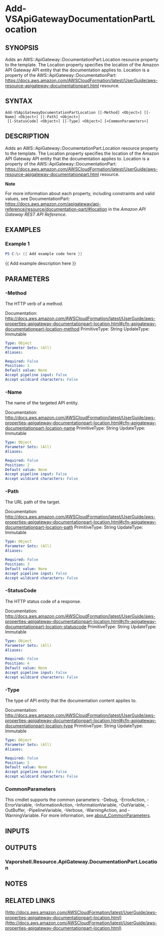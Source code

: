 # Add-VSApiGatewayDocumentationPartLocation

## SYNOPSIS
Adds an AWS::ApiGateway::DocumentationPart.Location resource property to the template.
The Location property specifies the location of the Amazon API Gateway API entity that the documentation applies to.
Location is a property of the AWS::ApiGateway::DocumentationPart: https://docs.aws.amazon.com/AWSCloudFormation/latest/UserGuide/aws-resource-apigateway-documentationpart.html resource.

## SYNTAX

```
Add-VSApiGatewayDocumentationPartLocation [[-Method] <Object>] [[-Name] <Object>] [[-Path] <Object>]
 [[-StatusCode] <Object>] [[-Type] <Object>] [<CommonParameters>]
```

## DESCRIPTION
Adds an AWS::ApiGateway::DocumentationPart.Location resource property to the template.
The Location property specifies the location of the Amazon API Gateway API entity that the documentation applies to.
Location is a property of the AWS::ApiGateway::DocumentationPart: https://docs.aws.amazon.com/AWSCloudFormation/latest/UserGuide/aws-resource-apigateway-documentationpart.html resource.

**Note**

For more information about each property, including constraints and valid values, see DocumentationPart: https://docs.aws.amazon.com/apigateway/api-reference/resource/documentation-part/#location in the *Amazon API Gateway REST API Reference*.

## EXAMPLES

### Example 1
```powershell
PS C:\> {{ Add example code here }}
```

{{ Add example description here }}

## PARAMETERS

### -Method
The HTTP verb of a method.

Documentation: http://docs.aws.amazon.com/AWSCloudFormation/latest/UserGuide/aws-properties-apigateway-documentationpart-location.html#cfn-apigateway-documentationpart-location-method
PrimitiveType: String
UpdateType: Immutable

```yaml
Type: Object
Parameter Sets: (All)
Aliases:

Required: False
Position: 1
Default value: None
Accept pipeline input: False
Accept wildcard characters: False
```

### -Name
The name of the targeted API entity.

Documentation: http://docs.aws.amazon.com/AWSCloudFormation/latest/UserGuide/aws-properties-apigateway-documentationpart-location.html#cfn-apigateway-documentationpart-location-name
PrimitiveType: String
UpdateType: Immutable

```yaml
Type: Object
Parameter Sets: (All)
Aliases:

Required: False
Position: 2
Default value: None
Accept pipeline input: False
Accept wildcard characters: False
```

### -Path
The URL path of the target.

Documentation: http://docs.aws.amazon.com/AWSCloudFormation/latest/UserGuide/aws-properties-apigateway-documentationpart-location.html#cfn-apigateway-documentationpart-location-path
PrimitiveType: String
UpdateType: Immutable

```yaml
Type: Object
Parameter Sets: (All)
Aliases:

Required: False
Position: 3
Default value: None
Accept pipeline input: False
Accept wildcard characters: False
```

### -StatusCode
The HTTP status code of a response.

Documentation: http://docs.aws.amazon.com/AWSCloudFormation/latest/UserGuide/aws-properties-apigateway-documentationpart-location.html#cfn-apigateway-documentationpart-location-statuscode
PrimitiveType: String
UpdateType: Immutable

```yaml
Type: Object
Parameter Sets: (All)
Aliases:

Required: False
Position: 4
Default value: None
Accept pipeline input: False
Accept wildcard characters: False
```

### -Type
The type of API entity that the documentation content applies to.

Documentation: http://docs.aws.amazon.com/AWSCloudFormation/latest/UserGuide/aws-properties-apigateway-documentationpart-location.html#cfn-apigateway-documentationpart-location-type
PrimitiveType: String
UpdateType: Immutable

```yaml
Type: Object
Parameter Sets: (All)
Aliases:

Required: False
Position: 5
Default value: None
Accept pipeline input: False
Accept wildcard characters: False
```

### CommonParameters
This cmdlet supports the common parameters: -Debug, -ErrorAction, -ErrorVariable, -InformationAction, -InformationVariable, -OutVariable, -OutBuffer, -PipelineVariable, -Verbose, -WarningAction, and -WarningVariable. For more information, see [about_CommonParameters](http://go.microsoft.com/fwlink/?LinkID=113216).

## INPUTS

## OUTPUTS

### Vaporshell.Resource.ApiGateway.DocumentationPart.Location
## NOTES

## RELATED LINKS

[http://docs.aws.amazon.com/AWSCloudFormation/latest/UserGuide/aws-properties-apigateway-documentationpart-location.html](http://docs.aws.amazon.com/AWSCloudFormation/latest/UserGuide/aws-properties-apigateway-documentationpart-location.html)


